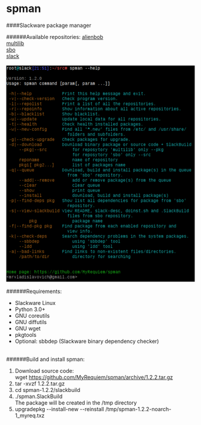 # spman
####Slackware package manager

######Available repositories:
[alienbob](http://taper.alienbase.nl/mirrors/people/alien/sbrepos/)<br>
[multilib](http://www.slackware.com/~alien/multilib/)<br>
[sbo](http://slackbuilds.org/slackbuilds/)<br>
[slack](http://ftp.osuosl.org/.2/slackware/)
<br><br>
![help](https://github.com/MyRequiem/spman/raw/master/imgs/help.png)

######Requirements:
* Slackware Linux
* Python 3.0+
* GNU coreutils
* GNU diffutils
* GNU wget
* pkgtools
* Optional: sbbdep (Slackware binary dependency checker)
<br><br>

######Build and install spman:
1) Download source code:<br>
   wget https://github.com/MyRequiem/spman/archive/1.2.2.tar.gz<br>
2) tar -xvzf 1.2.2.tar.gz<br>
3) cd spman-1.2.2/slackbuild<br>
4) ./spman.SlackBuild<br>
    The package will be created in the /tmp directory<br>
5) upgradepkg --install-new --reinstall /tmp/spman-1.2.2-noarch-1_myreq.txz
<br>
